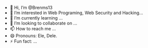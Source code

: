 - 👋 Hi, I’m @Brenms13
- 👀 I’m interested in Web Programing, Web Security and Hacking...
- 🌱 I’m currently learning ...
- 💞️ I’m looking to collaborate on ...
- 📫 How to reach me ...
- 😄 Pronouns: Ele, Dele.
- ⚡ Fun fact: ...

<!---
Brenms13/Brenms13 is a ✨ special ✨ repository because its `README.md` (this file) appears on your GitHub profile.
You can click the Preview link to take a look at your changes.
--->

